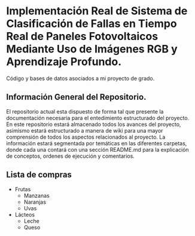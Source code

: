 # Implementación Real de Sistema de Clasificación de Fallas en Tiempo Real de Paneles Fotovoltaicos Mediante Uso de Imágenes RGB y Aprendizaje Profundo.
Código y bases de datos asociados a mi proyecto de grado.

## Información General del Repositorio.

El repositorio actual esta dispuesto de forma tal que presente la documentación necesaria para el entedimiento estructurado del proyecto. En este repositorio estará almacenado todos los avances del proyecto, asimismo estará estructurado a manera de wiki para una mayor comprensión de todos los aspectos relacionados al proyecto. La información estará segmentada por temáticas en las diferentes carpetas, donde cada una contará con una sección README.md para la explicación de conceptos, ordenes de ejecución y comentarios.

Lista de compras
---------------
* Frutas
  * Manzanas
  * Naranjas
  * Uvas
* Lácteos
  * Leche
  * Queso

